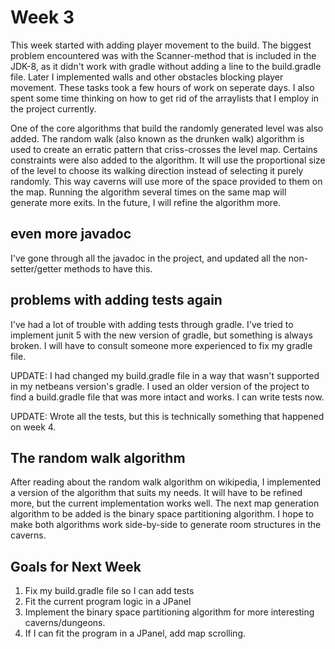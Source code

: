 # Week 3

This week started with adding player movement to the build. The biggest problem encountered was with the Scanner-method that is included in the JDK-8, as it didn't work with gradle without adding a line to the build.gradle file. Later I implemented walls and other obstacles blocking player movement. These tasks took a few hours of work on seperate days. I also spent some time thinking on how to get rid of the arraylists that I employ in the project currently.

One of the core algorithms that build the randomly generated level was also added. The random walk (also known as the drunken walk) algorithm is used to create an erratic pattern that criss-crosses the level map. Certains constraints were also added to the algorithm. It will use the proportional size of the level to choose its walking direction instead of selecting it purely randomly. This way caverns will use more of the space provided to them on the map. Running the algorithm several times on the same map will generate more exits. In the future, I will refine the algorithm more.

## even more javadoc

I've gone through all the javadoc in the project, and updated all the non-setter/getter methods to have this.

## problems with adding tests again

I've had a lot of trouble with adding tests through gradle. I've tried to implement junit 5 with the new version of gradle, but something is always broken. I will have to consult someone more experienced to fix my gradle file.  

UPDATE: I had changed my build.gradle file in a way that wasn't supported in my netbeans version's gradle. I used an older version of the project to find a build.gradle file that was more intact and works. I can write tests now.

UPDATE: Wrote all the tests, but this is technically something that happened on week 4.

## The random walk algorithm

After reading about the random walk algorithm on wikipedia, I implemented a version of the algorithm that suits my needs. It will have to be refined more, but the current implementation works well. The next map generation algorithm to be added is the binary space partitioning algorithm. I hope to make both algorithms work side-by-side to generate room structures in the caverns.

## Goals for Next Week

1. Fix my build.gradle file so I can add tests
2. Fit the current program logic in a JPanel
3. Implement the binary space partitioning algorithm for more interesting caverns/dungeons.
4. If I can fit the program in a JPanel, add map scrolling.
